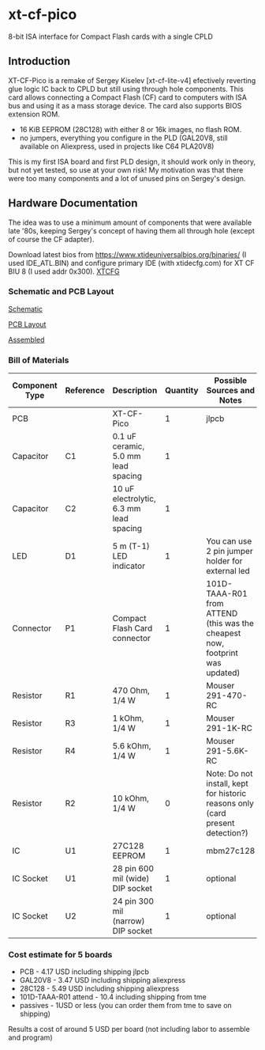 # xt-cf-pico   
8-bit ISA interface for Compact Flash cards with a single CPLD  

## Introduction

XT-CF-Pico is a remake of Sergey Kiselev  [xt-cf-lite-v4]  efectively reverting glue logic IC back to CPLD but still using through hole components. This card allows connecting a Compact Flash (CF) card to computers with ISA bus and using it as a mass storage device. The card also supports BIOS extension ROM.

* 16 KiB EEPROM (28C128) with either 8 or 16k images, no flash ROM.
* no jumpers, everything you configure in the PLD (GAL20V8, still available on Aliexpress, used in projects like C64 PLA20V8)

This is my first ISA board and first PLD design, it should work only in theory, but not yet tested, so use at your own risk! My motivation was that there were too many components and a lot of unused pins on Sergey's design.

## Hardware Documentation
The idea was to use a minimum amount of components that were available late '80s, keeping Sergey's concept of having them all through hole (except of course the CF adapter).

Download latest bios from https://www.xtideuniversalbios.org/binaries/ (I used IDE_ATL.BIN) and configure primary IDE (with xtidecfg.com) for XT CF BIU 8 (I used addr 0x300).
[XTCFG](images/biu.jpg) 

### Schematic and PCB Layout

[Schematic](KiCad/XT-CF-Pico-Schematic.pdf)

[PCB Layout](KiCad/XT-CF-Pico-Board.pdf)

[Assembled](images/assembled.jpg)

### Bill of Materials

Component Type | Reference | Description                             | Quantity | Possible Sources and Notes
-------------- | --------- | --------------------------------------- | -------- | --------------------------
PCB            |           | XT-CF-Pico 	                           | 1        | jlpcb
Capacitor      | C1        | 0.1 uF ceramic, 5.0 mm lead spacing     | 1        | 
Capacitor      | C2 	     | 10 uF electrolytic, 6.3 mm lead spacing | 1        | 
LED            | D1        | 5 m (T-1) LED indicator                 | 1        | You can use 2 pin jumper holder for external led
Connector      | P1        | Compact Flash Card connector            | 1        | 101D-TAAA-R01 from ATTEND  (this was the cheapest now, footprint was updated)
Resistor       | R1        | 470 Ohm, 1/4 W                          | 1        | Mouser 291-470-RC
Resistor       | R3        | 1 kOhm, 1/4 W                           | 1        | Mouser 291-1K-RC
Resistor       | R4        | 5.6 kOhm, 1/4 W                         | 1        | Mouser 291-5.6K-RC
Resistor       | R2        | 10 kOhm, 1/4 W                          | 0        | Note: Do not install, kept for historic reasons only (card present detection?)
IC             | U1        | 27C128 EEPROM                           | 1        | mbm27c128
IC Socket      | U1        | 28 pin 600 mil (wide) DIP socket        | 1        | optional
IC Socket      | U2        | 24 pin 300 mil (narrow) DIP socket      | 1        | optional



### Cost estimate for 5 boards

* PCB - 4.17 USD including shipping jlpcb
* GAL20V8 - 3.47 USD including shipping aliexpress
* 28C128 - 5.49 USD including shipping aliexpress
* 101D-TAAA-R01 attend - 10.4 including shipping from tme
* passives - 1USD or less (you can order them from tme to save on shipping)

Results a cost of around 5 USD per board (not including labor to assemble and program)
